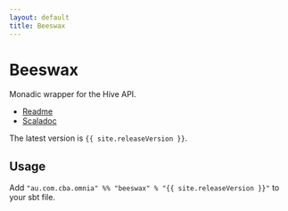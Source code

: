 ```yaml
---
layout: default
title: Beeswax
---
```


Beeswax
=======

Monadic wrapper for the Hive API.

* [Readme](https://github.com/CommBank/beeswax/)
* [Scaladoc](/beeswax/latest/api/index.html)

The latest version is `{{ site.releaseVersion }}`.

Usage
-----

Add `"au.com.cba.omnia" %% "beeswax" % "{{ site.releaseVersion }}"` to your sbt file.
